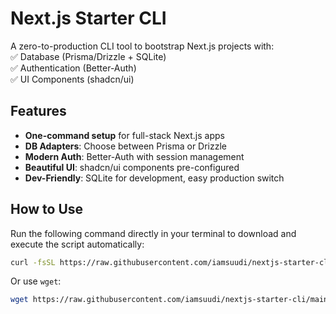 # Next.js Starter CLI

A zero-to-production CLI tool to bootstrap Next.js projects with:  
✅ Database (Prisma/Drizzle + SQLite)  
✅ Authentication (Better-Auth)  
✅ UI Components (shadcn/ui)

## Features

- **One-command setup** for full-stack Next.js apps
- **DB Adapters**: Choose between Prisma or Drizzle
- **Modern Auth**: Better-Auth with session management
- **Beautiful UI**: shadcn/ui components pre-configured
- **Dev-Friendly**: SQLite for development, easy production switch

## How to Use

Run the following command directly in your terminal to download and execute the script automatically:

```bash
curl -fsSL https://raw.githubusercontent.com/iamsuudi/nextjs-starter-cli/main/nextjs-setup.sh -o nextjs-setup.sh && chmod +x nextjs-setup.sh && ./nextjs-setup.sh
```

Or use `wget`:

```bash
wget https://raw.githubusercontent.com/iamsuudi/nextjs-starter-cli/main/nextjs-setup.sh -O nextjs-setup.sh && chmod +x nextjs-setup.sh && ./nextjs-setup.sh
```
